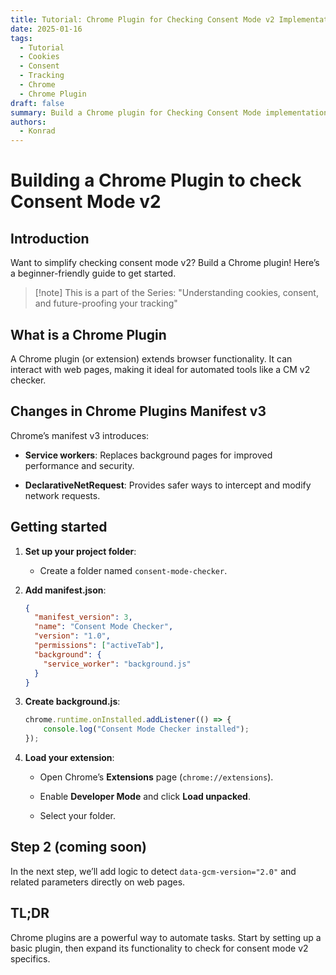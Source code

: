 ```yaml
---
title: Tutorial: Chrome Plugin for Checking Consent Mode v2 Implementation
date: 2025-01-16
tags:
  - Tutorial
  - Cookies
  - Consent
  - Tracking
  - Chrome
  - Chrome Plugin
draft: false
summary: Build a Chrome plugin for Checking Consent Mode implementation!
authors:
  - Konrad
---
```


# Building a Chrome Plugin to check Consent Mode v2
## Introduction

Want to simplify checking consent mode v2? Build a Chrome plugin! Here’s a beginner-friendly guide to get started.

> [!note] This is a part of the Series: "Understanding cookies, consent, and future-proofing your tracking"

## What is a Chrome Plugin

A Chrome plugin (or extension) extends browser functionality. It can interact with web pages, making it ideal for automated tools like a CM v2 checker.

## Changes in Chrome Plugins Manifest v3

Chrome’s manifest v3 introduces:

- **Service workers**: Replaces background pages for improved performance and security.
    
- **DeclarativeNetRequest**: Provides safer ways to intercept and modify network requests.
    

## Getting started

1. **Set up your project folder**:
    
    - Create a folder named `consent-mode-checker`.
        
2. **Add manifest.json**:
    
    ```json
    {
      "manifest_version": 3,
      "name": "Consent Mode Checker",
      "version": "1.0",
      "permissions": ["activeTab"],
      "background": {
        "service_worker": "background.js"
      }
    }
    ```
    
3. **Create background.js**:
    
    ```js
    chrome.runtime.onInstalled.addListener(() => {
        console.log("Consent Mode Checker installed");
    });
    ```
    
4. **Load your extension**:
    
    - Open Chrome’s **Extensions** page (`chrome://extensions`).
        
    - Enable **Developer Mode** and click **Load unpacked**.
        
    - Select your folder.
        

## Step 2 (coming soon)

In the next step, we’ll add logic to detect `data-gcm-version="2.0"` and related parameters directly on web pages.

## TL;DR

Chrome plugins are a powerful way to automate tasks. Start by setting up a basic plugin, then expand its functionality to check for consent mode v2 specifics.